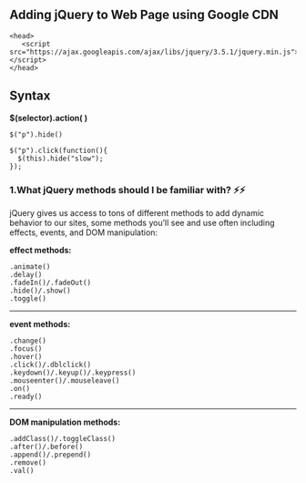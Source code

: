 
## Adding jQuery to Web Page using Google CDN

```
<head>
   <script src="https://ajax.googleapis.com/ajax/libs/jquery/3.5.1/jquery.min.js"></script>
</head>
```

## Syntax 

**$(selector).action( )**
```
$("p").hide()

$("p").click(function(){
  $(this).hide("slow");
});
```

### 1.What jQuery methods should I be familiar with? ⚡⚡

 
jQuery gives us access to tons of different methods to add dynamic behavior to our sites, some methods you’ll see and use often including effects, events, and DOM manipulation:

**effect methods:**
```
.animate()
.delay()
.fadeIn()/.fadeOut()
.hide()/.show()
.toggle()
```
----------------------

**event methods:**
```
.change()
.focus()
.hover()
.click()/.dblclick()
.keydown()/.keyup()/.keypress()
.mouseenter()/.mouseleave()
.on()
.ready()
```
-------------------------

**DOM manipulation methods:**
```
.addClass()/.toggleClass()
.after()/.before()
.append()/.prepend()
.remove()
.val()
```
